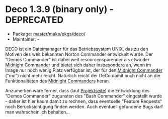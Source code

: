 # Deco 1.3.9 (binary only) - DEPRECATED
 - Package: [master/make/pkgs/deco/](https://github.com/Freetz-NG/freetz-ng/tree/master/make/pkgs/deco/)
 - Maintainer: -

DECO ist ein Dateimanager für das Betriebssystem UNIX, das zu den
Motiven des weit bekannten Norton Commander entwickelt wurde. Der
"Demos Commander" ist dabei weit resourcensparender als etwa der
[Midnight Commander](mc.md) und bietet sich daher insbesondere
an, wenn im Image nur noch wenig Platz verfügbar ist, der für den
[Midnight Commander](mc.md) ("mc") nicht mehr reicht.
Natürlich reicht der DeCo damit auch nicht an die Funktionalitäten des
[Midnight Commanders](mc.md) heran.

Anzumerken wäre ferner, dass (laut
[Projektseite](http://deco.sourceforge.net/)) die
Entwicklung des "Demos Commander" zugunsten des "Bash Commander"
eingestellt wurde - daher ist hier kaum damit zu rechnen, dass
eventuelle "Feature Requests" noch Berücksichtigung finden werden.
Auch eventuell gefundene Bugs darf man wahrscheinlich behalten...

